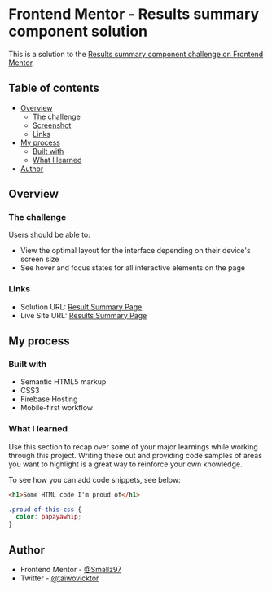 # Frontend Mentor - Results summary component solution

This is a solution to the [Results summary component challenge on Frontend Mentor](https://www.frontendmentor.io/challenges/results-summary-component-CE_K6s0maV).

## Table of contents

- [Overview](#overview)
  - [The challenge](#the-challenge)
  - [Screenshot](#screenshot)
  - [Links](#links)
- [My process](#my-process)
  - [Built with](#built-with)
  - [What I learned](#what-i-learned)
- [Author](#author)

## Overview

### The challenge

Users should be able to:

- View the optimal layout for the interface depending on their device's screen size
- See hover and focus states for all interactive elements on the page

### Links

- Solution URL: [Result Summary Page](https://www.frontendmentor.io/solutions/result-summary-component-AOM5l3pTp4)
- Live Site URL: [Results Summary Page](https://result-summary-page.firebase.com)

## My process

### Built with

- Semantic HTML5 markup
- CSS3
- Firebase Hosting
- Mobile-first workflow

### What I learned

Use this section to recap over some of your major learnings while working through this project. Writing these out and providing code samples of areas you want to highlight is a great way to reinforce your own knowledge.

To see how you can add code snippets, see below:

```html
<h1>Some HTML code I'm proud of</h1>
```
```css
.proud-of-this-css {
  color: papayawhip;
}
```

## Author

- Frontend Mentor - [@Smallz97](https://www.frontendmentor.io/profile/Smallz97)
- Twitter - [@taiwovicktor](https://www.twitter.com/taiwovicktor)
